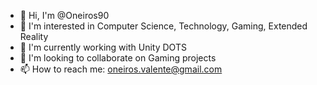 - 👋 Hi, I'm @Oneiros90
- 👀 I'm interested in Computer Science, Technology, Gaming, Extended Reality
- 🌱 I'm currently working with Unity DOTS
- 💞️ I'm looking to collaborate on Gaming projects
- 📫 How to reach me: oneiros.valente@gmail.com
